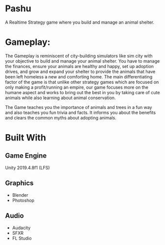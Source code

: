 # Pashu
A Realtime Strategy game where you build and manage an animal shelter.

# Gameplay:
The Gameplay is reminiscent of city-building simulators like sim city with your objective to
build and manage your animal shelter. You have to manage the finances, ensure your
animals are healthy and happy, set up adoption drives, and grow and expand your shelter
to provide the animals that have been left homeless a new and comforting home.
The main differentiating factor of the game is that unlike other strategy games which are
focused on only making a profit/running an empire, our game focuses more on the humane
aspect and works to bring out the best in you by taking care of cute animals while also
learning about animal conservation.

The Game teaches you the importance of animals and trees in a fun way and also teaches
you fun trivia and facts. It informs you about the benefits and clears the common myths
about adopting animals.

# Built With
## Game Engine
Unity 2019.4.8f1 (LFS)
## Graphics
- Blender
- Photoshop
## Audio
- Audacity
- SFXR
- FL Studio
